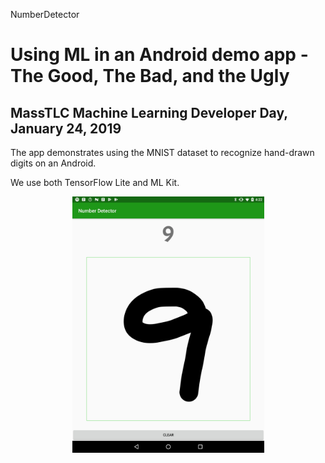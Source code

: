 NumberDetector

Using ML in an Android demo app - The Good, The Bad, and the Ugly
=================================================================

## MassTLC Machine Learning Developer Day, January 24, 2019

The app demonstrates using the MNIST dataset to recognize hand-drawn digits on an Android.

We use both TensorFlow Lite and ML Kit.

<p align="center">
  <img src="DemoAppSreenshot.jpg" width="307" height="410" />
</p>
